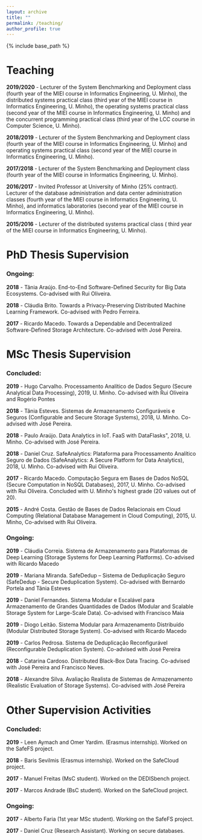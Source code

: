 ```yaml
---
layout: archive
title: ""
permalink: /teaching/
author_profile: true
---
```


{% include base_path %}

# Teaching

**2019/2020** - Lecturer of the System Benchmarking and Deployment class (fourth year of the MIEI course in Informatics Engineering, U. Minho), the distributed systems practical class (third year of the MIEI course in Informatics Engineering, U. Minho), the operating systems practical class (second year of the MIEI course in Informatics Engineering, U. Minho) and the concurrent programming practical class (third year of the LCC course in Computer Science, U. Minho).

**2018/2019** - Lecturer of the System Benchmarking and Deployment class (fourth year of the MIEI course in Informatics Engineering, U. Minho) and operating systems practical class (second year of the MIEI course in Informatics Engineering, U. Minho).

**2017/2018** -  Lecturer of the System Benchmarking and Deployment class (fourth year of the MIEI course in Informatics Engineering, U. Minho).

**2016/2017** -  Invited Professor at University of Minho (25% contract). Lecturer of the database administration and data center administration classes (fourth year of the MIEI course in Informatics Engineering, U. Minho), and informatics laboratories (second year of the MIEI course in Informatics Engineering, U. Minho).

**2015/2016** - Lecturer of the distributed systems practical class ( third year of the MIEI course in Informatics Engineering, U. Minho).


# PhD Thesis Supervision

### Ongoing:

**2018** - Tânia Araújo. End-to-End Software-Defined Security for Big Data Ecosystems. Co-advised with Rui Oliveira.

**2018** - Cláudia Brito. Towards a Privacy-Preserving Distributed Machine Learning Framework. Co-advised with Pedro Ferreira.

**2017** - Ricardo Macedo. Towards a Dependable and Decentralized Software-Defined Storage Architecture. Co-advised with José Pereira.

# MSc Thesis Supervision

### Concluded:

**2019** - Hugo Carvalho. Processamento Analítico de Dados Seguro (Secure Analytical Data Processing), 2019, U. Minho. Co-advised with Rui Oliveira and Rogério Pontes

**2018** - Tânia Esteves. Sistemas de Armazenamento Configuráveis e Seguros (Configurable and Secure Storage Systems), 2018, U. Minho. Co-advised with José Pereira.

**2018** - Paulo Araújo. Data Analytics in IoT. FaaS with DataFlasks", 2018, U. Minho. Co-advised with José Pereira.

**2018** - Daniel Cruz. SafeAnalytics: Plataforma para Processamento Analítico Seguro de Dados (SafeAnalytics: A Secure Platform for Data Analytics), 2018, U. Minho. Co-advised with Rui Oliveira.

**2017** - Ricardo Macedo. Computação Segura em Bases de Dados NoSQL (Secure Computation in NoSQL Databases), 2017, U. Minho. Co-advised with Rui Oliveira. Concluded with U. Minho's highest grade (20 values out of 20).

**2015** - André Costa. Gestão de Bases de Dados Relacionais em Cloud Computing (Relational Database Management in Cloud Computing), 2015, U. Minho, Co-advised with Rui Oliveira. 

### Ongoing:

**2019** - Cláudia Correia. Sistema de Armazenamento para Plataformas de Deep Learning (Storage Systems for Deep Learning Platforms). Co-advised with Ricardo Macedo

**2019** - Mariana Miranda. SafeDedup – Sistema de Deduplicação Seguro (SafeDedup - Secure Deduplication System). Co-advised with Bernardo Portela and Tânia Esteves

**2019** - Daniel Fernandes. Sistema Modular e Escalável para Armazenamento de Grandes Quantidades de Dados (Modular and Scalable Storage System for Large-Scale Data). Co-advised with Francisco Maia

**2019** - Diogo Leitão. Sistema Modular para Armazenamento Distribuído (Modular Distributed Storage System). Co-advised with Ricardo Macedo

**2019** - Carlos Pedrosa. Sistema de Deduplicação Reconfigurável (Reconfigurable Deduplication System). Co-advised with José Pereira

**2018** - Catarina Cardoso. Distributed Black-Box Data Tracing. Co-advised with José Pereira and Francisco Neves.

**2018** - Alexandre Silva. Avaliação Realista de Sistemas de Armazenamento (Realistic Evaluation of Storage Systems). Co-advised with José Pereira


# Other Supervision Activities

### Concluded:

**2019** - Leen Aymach and Omer Yardim. (Erasmus internship). Worked on the SafeFS project.

**2018** - Baris Sevilmis (Erasmus internship). Worked on the SafeCloud project.

**2017** - Manuel Freitas (MsC student). Worked on the DEDISbench project.

**2017** - Marcos Andrade (BsC student). Worked on the SafeCloud project.


### Ongoing:

**2017** - Alberto Faria (1st year MSc student). Working on the SafeFS project.

**2017** - Daniel Cruz (Research Assistant). Working on secure databases. 
